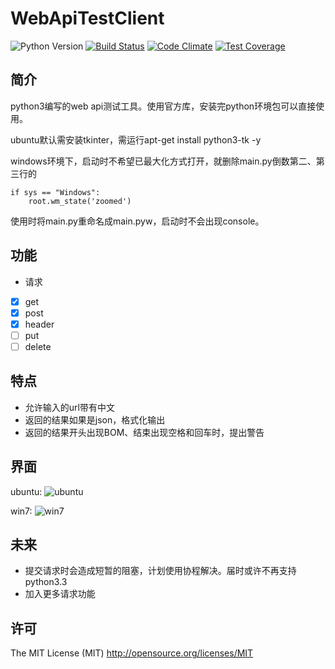# WebApiTestClient

<!-- BADGES/ -->
![Python Version](https://img.shields.io/badge/python-3.3%2C%203.4%2C%203.5-blue.svg)
[![Build Status](https://travis-ci.org/dzcdzcdzcdzc/WebApiTestClient.svg?branch=master)](https://travis-ci.org/dzcdzcdzcdzc/WebApiTestClient)
[![Code Climate](https://codeclimate.com/github/dzcdzcdzcdzc/WebApiTestClient/badges/gpa.svg)](https://codeclimate.com/github/dzcdzcdzcdzc/WebApiTestClient)
[![Test Coverage](https://codeclimate.com/github/dzcdzcdzcdzc/WebApiTestClient/badges/coverage.svg)](https://codeclimate.com/github/dzcdzcdzcdzc/WebApiTestClient/coverage)
<!-- /BADGES -->
## 简介
python3编写的web api测试工具。使用官方库，安装完python环境包可以直接使用。

ubuntu默认需安装tkinter，需运行apt-get install python3-tk -y

windows环境下，启动时不希望已最大化方式打开，就删除main.py倒数第二、第三行的

    if sys == "Windows":
        root.wm_state('zoomed')

使用时将main.py重命名成main.pyw，启动时不会出现console。

## 功能
- 请求
 - [X] get
 - [X] post
 - [X] header
 - [ ] put
 - [ ] delete

## 特点
 - 允许输入的url带有中文
 - 返回的结果如果是json，格式化输出
 - 返回的结果开头出现BOM、结束出现空格和回车时，提出警告

## 界面

ubuntu:
![ubuntu](https://github.com/dzcdzcdzcdzc/WebApiTestClient/raw/master/images/ubuntu.jpg)

win7:
![win7](https://github.com/dzcdzcdzcdzc/WebApiTestClient/raw/master/images/win7.jpg)

## 未来
 - 提交请求时会造成短暂的阻塞，计划使用协程解决。届时或许不再支持python3.3
 - 加入更多请求功能

## 许可
The MIT License (MIT) http://opensource.org/licenses/MIT
